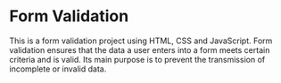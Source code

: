 <h1>Form Validation</h1>

This is a form validation project using HTML, CSS and JavaScript.
Form validation ensures that the data a user enters into a form meets certain criteria and is valid.
Its main purpose is to prevent the transmission of incomplete or invalid data.
